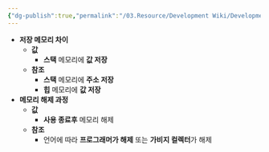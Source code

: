 ```yaml
---
{"dg-publish":true,"permalink":"/03.Resource/Development Wiki/Development Wiki (Sources)/값 vs 참조 (Value vs Reference)/","noteIcon":"","created":"2024-10-09T15:51:12.000+09:00","updated":"2025-07-19T22:56:37.684+09:00"}
---
```



- **저장 메모리 차이**
    - **값**
        - **스택** 메모리에 **값 저장**
    - **참조**
        - **스택** 메모리에 **주소 저장**
        - **힙** 메모리에 **값 저장**
- **메모리 해제 과정**
    - **값**
        - **사용 종료후** 메모리 해제
    - **참조**
        - 언어에 따라 **프로그래머가 해제** 또는 **가비지 컬렉터**가 해제